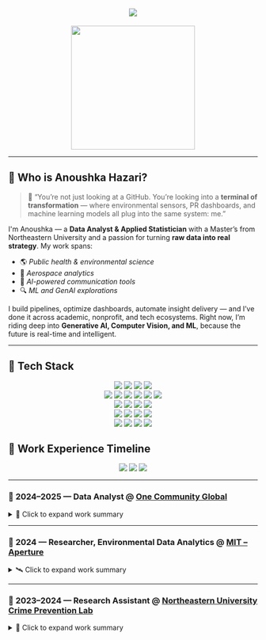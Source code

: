 <h1 align="center">
  <img src="https://readme-typing-svg.demolab.com?font=Fira+Code&pause=1000&color=00FFD9&center=true&width=450&lines=Welcome+to+Anoushka's+Neon+Grid...;Where+Data+is+Decoded+in+Style.">
</h1>

<p align="center">
  <img src="[https://media.giphy.com/media/3o7btU3T5rOX0QWfRm/giphy.gif](https://www.google.com/url?sa=i&url=https%3A%2F%2Fwww.tumblr.com%2Fspaceycowboy%2F187270282184&psig=AOvVaw3Ch0fpyNqjko9ChhAJV1HK&ust=1751898650691000&source=images&cd=vfe&opi=89978449&ved=0CBMQjRxqFwoTCIDjtJy5qI4DFQAAAAAdAAAAABAp)" width="250" />
</p>

---

## 🧬 Who is Anoushka Hazari?

> 💬 “You’re not just looking at a GitHub. You’re looking into a **terminal of transformation** — where environmental sensors, PR dashboards, and machine learning models all plug into the same system: me.”

I'm Anoushka — a **Data Analyst & Applied Statistician** with a Master’s from Northeastern University and a passion for turning **raw data into real strategy**. My work spans:

- 🌎 *Public health & environmental science*
- 🚀 *Aerospace analytics*
- 💬 *AI-powered communication tools*
- 🔍 *ML and GenAI explorations*

I build pipelines, optimize dashboards, automate insight delivery — and I’ve done it across academic, nonprofit, and tech ecosystems. Right now, I’m riding deep into **Generative AI, Computer Vision, and ML**, because the future is real-time and intelligent.

---

## 🧠 Tech Stack

<p align="center">
  
  <!-- LANGUAGES -->
  <img src="https://img.shields.io/badge/Python-FFD43B?style=for-the-badge&logo=python&logoColor=black" />
  <img src="https://img.shields.io/badge/SQL-316192?style=for-the-badge&logo=postgresql&logoColor=white" />
  <img src="https://img.shields.io/badge/R-276DC3?style=for-the-badge&logo=r&logoColor=white" />
  <img src="https://img.shields.io/badge/Bash-121011?style=for-the-badge&logo=gnu-bash&logoColor=white" />

  <!-- CLOUD + DATA -->
  <br/>
  <img src="https://img.shields.io/badge/AWS%20S3-569A31?style=for-the-badge&logo=amazon-aws&logoColor=white" />
  <img src="https://img.shields.io/badge/AWS%20Lambda-FB9D00?style=for-the-badge&logo=aws-lambda&logoColor=white" />
  <img src="https://img.shields.io/badge/Airflow-017CEE?style=for-the-badge&logo=apache-airflow&logoColor=white" />
  <img src="https://img.shields.io/badge/Snowflake-56B9DA?style=for-the-badge&logo=snowflake&logoColor=white" />
  <img src="https://img.shields.io/badge/Hadoop-66CCFF?style=for-the-badge&logo=apache-hadoop&logoColor=black" />
  <img src="https://img.shields.io/badge/PySpark-E25A1C?style=for-the-badge&logo=apachespark&logoColor=white" />

  <!-- ANALYTICS & VISUALIZATION -->
  <br/>
  <img src="https://img.shields.io/badge/Tableau-E97627?style=for-the-badge&logo=tableau&logoColor=white" />
  <img src="https://img.shields.io/badge/Power%20BI-F2C811?style=for-the-badge&logo=powerbi&logoColor=black" />
  <img src="https://img.shields.io/badge/ArcGIS-4479A1?style=for-the-badge&logo=esri&logoColor=white" />
  <img src="https://img.shields.io/badge/Excel-217346?style=for-the-badge&logo=microsoft-excel&logoColor=white" />

  <!-- MACHINE LEARNING -->
  <br/>
  <img src="https://img.shields.io/badge/Scikit--learn-F7931E?style=for-the-badge&logo=scikit-learn&logoColor=white" />
  <img src="https://img.shields.io/badge/XGBoost-EC9132?style=for-the-badge&logo=python&logoColor=white" />
  <img src="https://img.shields.io/badge/OpenCV-5C3EE8?style=for-the-badge&logo=opencv&logoColor=white" />
  <img src="https://img.shields.io/badge/Generative%20AI-000000?style=for-the-badge&logo=openai&logoColor=white" />

  <!-- DEV TOOLS -->
  <br/>
  <img src="https://img.shields.io/badge/VS%20Code-007ACC?style=for-the-badge&logo=visual-studio-code&logoColor=white" />
  <img src="https://img.shields.io/badge/Jupyter-F37626?style=for-the-badge&logo=jupyter&logoColor=white" />
  <img src="https://img.shields.io/badge/GitHub-181717?style=for-the-badge&logo=github&logoColor=white" />
  <img src="https://img.shields.io/badge/GitHub%20Actions-2088FF?style=for-the-badge&logo=github-actions&logoColor=white" />

</p>

## 💼 Work Experience Timeline

<p align="center">
  <a href="#one-community"><img src="https://img.shields.io/badge/2024–2025-One%20Community%20Global-blue?style=for-the-badge&logo=github" /></a>
  <a href="#mit-project"><img src="https://img.shields.io/badge/2024-MIT%20Project-orange?style=for-the-badge&logo=linkedin" /></a>
  <a href="#crime-lab"><img src="https://img.shields.io/badge/2023–2024-Crime%20Lab-green?style=for-the-badge&logo=arcgis" /></a>
</p>

---

### 🔹 <a name="one-community"></a> 2024–2025 — **Data Analyst** @ [One Community Global](https://onecommunityglobal.org/one-community-welcomes-anoushka-hazari-to-the-administration-team/)

<details>
<summary>🧠 Click to expand work summary</summary>

- Built a PR Review Team Dashboard in **Figma + Tableau**, improving team decision-making by **30%**
- Automated Slack notifications & Google Sheets integration using **Python**, reducing manual effort by **50%**
- Managed cross-functional tasks across **frontend, backend, and DevOps** to deliver real-time analytics
- Led end-to-end analytics pipeline from data collection to visualization and release

</details>

---

### 🔹 <a name="mit-project"></a> 2024 — **Researcher, Environmental Data Analytics** @ [MIT – Aperture](https://www.linkedin.com/pulse/immediate-release-aperture-launches-high-resolution-daily-2snuc/?trackingId=Ht6iBLK87gcCrKgsgyX6rw%3D%3D)

<details>
<summary>🛰️ Click to expand work summary</summary>

- Developed a Python-based automation pipeline to pull **hourly soil moisture and temperature** data from Kansas Mesonet via REST API  
- Engineered logic to handle data across **5cm to 120cm depths** with flexibility for future datasets  
- Collaborated directly with Aperture founder for scalable API integration and long-term environmental data vision  
- Helped lay the foundation for real-time state-level environmental monitoring

</details>

---

### 🔹 <a name="crime-lab"></a> 2023–2024 — **Research Assistant** @ [Northeastern University Crime Prevention Lab](https://cssh.northeastern.edu/crj/the-paterson-nj-coalition-for-opioid-assessment-and-response-problem-analysis-and-program-evaluation/)

<details>
<summary>📍 Click to expand work summary</summary>

- Conducted **geospatial analysis** using ArcGIS Pro to identify overdose hotspots in Paterson, NJ  
- Used **R and Excel** for public health data mining and statistical analysis  
- Authored detailed reports and visual maps to support **opioid prevention strategies**  
- Synthesized research evidence for actionable insights influencing real-world community policy

</details>

